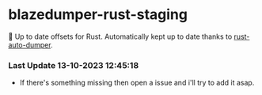 # blazedumper-rust-staging

🚀 Up to date offsets for Rust. Automatically kept up to date thanks to [rust-auto-dumper](https://github.com/Akandesh/rust-auto-dumper).


### Last Update 13-10-2023 12:45:18
- If there's something missing then open a issue and i'll try to add it asap.